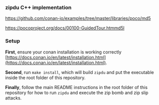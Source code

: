 ### zipdu C++ implementation

https://github.com/conan-io/examples/tree/master/libraries/poco/md5

https://pocoproject.org/docs/00100-GuidedTour.htmmd5l

### Setup

**First**, ensure your conan installation is working correctly [https://docs.conan.io/en/latest/installation.html](https://docs.conan.io/en/latest/installation.html).

**Second**, run `make install`, which will build `zipdu` and put the executable inside the root folder of this repository.

**Finally**, follow the main README instructions in the root folder of this repository for how to run `zipdu` and execute the zip bomb and zip slip attacks.

